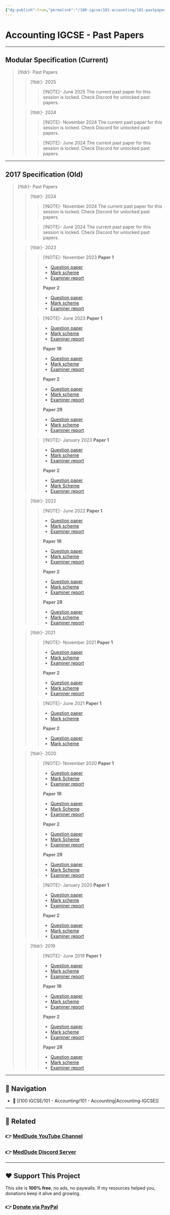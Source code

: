 ```yaml
---
{"dg-publish":true,"permalink":"/100-igcse/101-accounting/101-pastpapers/","created":"2025-06-16T07:41:49.344+03:00","updated":"2025-06-30T06:47:50.588+03:00"}
---
```


# Accounting IGCSE - Past Papers

---
## Modular Specification (Current)

> [!tldr]- Past Papers
> > [!tldr]- 2025
> > > [!NOTE]- June 2025
> > > The current past paper for this session is locked. Check Discord for unlocked past papers.
>
> > [!tldr]- 2024
> > > [!NOTE]- November 2024
> >> The current past paper for this session is locked. Check Discord for unlocked past papers.
> >
> > > [!NOTE]- June 2024
> > > The current past paper for this session is locked. Check Discord for unlocked past papers.

---
## 2017 Specification (Old)

> [!tldr]- Past Papers
> > [!tldr]- 2024
> > > [!NOTE]- November 2024
> > > The current past paper for this session is locked. Check Discord for unlocked past papers.
> >
> > > [!NOTE]- June 2024
> > > The current past paper for this session is locked. Check Discord for unlocked past papers.
> 
> > [!tldr]- 2023
> > > [!NOTE]- November 2023
> > > **Paper 1**
> > > - [Question paper](https://qualifications.pearson.com/content/dam/pdf/International-GCSE/Accounting/2017/Exam-materials/4ac1-01-que-20231103.pdf)
> > > - [Mark scheme](https://qualifications.pearson.com/content/dam/pdf/International-GCSE/Accounting/2017/Exam-materials/4ac1-01-rms-20240125.pdf)
> > > - [Examiner report](https://qualifications.pearson.com/content/dam/pdf/International-GCSE/Accounting/2017/Exam-materials/4ac1-01-pef-20240125.pdf)
> > >
> > > **Paper 2**
> > > - [Question paper](https://qualifications.pearson.com/content/dam/pdf/International-GCSE/Accounting/2017/Exam-materials/4ac1-02-que-20231121.pdf)
> > > - [Mark scheme](https://qualifications.pearson.com/content/dam/pdf/International-GCSE/Accounting/2017/Exam-materials/4ac1-02-rms-20240125.pdf)
> > > - [Examiner report](https://qualifications.pearson.com/content/dam/pdf/International-GCSE/Accounting/2017/Exam-materials/4ac1-02-pef-20240125.pdf)
> >
> > > [!NOTE]- June 2023
> > >  **Paper 1**
> > > - [Question paper](https://qualifications.pearson.com/content/dam/pdf/International-GCSE/Accounting/2017/Exam-materials/4ac1-01-que-20230517.pdf)
> > > - [Mark scheme](https://qualifications.pearson.com/content/dam/pdf/International-GCSE/Accounting/2017/Exam-materials/4ac1-01-rms-20230824.pdf)
> > > - [Examiner report](https://qualifications.pearson.com/content/dam/pdf/International-GCSE/Accounting/2017/Exam-materials/4ac1-01-pef-20230824.pdf)
> > > 
> > > **Paper 1R**
> > > - [Question paper](https://qualifications.pearson.com/content/dam/pdf/International-GCSE/Accounting/2017/Exam-materials/4ac1-01r-que-20230517.pdf)
> > > - [Mark scheme](https://qualifications.pearson.com/content/dam/pdf/International-GCSE/Accounting/2017/Exam-materials/4ac1-01r-rms-20230824.pdf)
> > > - [Examiner report](https://qualifications.pearson.com/content/dam/pdf/International-GCSE/Accounting/2017/Exam-materials/4ac1-01r-pef-20230824.pdf)
> > > 
> > > **Paper 2**
> > > - [Question paper](https://qualifications.pearson.com/content/dam/pdf/International-GCSE/Accounting/2017/Exam-materials/4ac1-02-que-20230606.pdf)
> > > - [Mark scheme](https://qualifications.pearson.com/content/dam/pdf/International-GCSE/Accounting/2017/Exam-materials/4ac1-02-rms-20230824.pdf)
> > > - [Examiner report](https://qualifications.pearson.com/content/dam/pdf/International-GCSE/Accounting/2017/Exam-materials/4ac1-02-pef-20230824.pdf)
> > > 
> > > **Paper 2R**
> > > - [Question paper](https://qualifications.pearson.com/content/dam/pdf/International-GCSE/Accounting/2017/Exam-materials/4ac1-02r-que-20230606.pdf)
> > > - [Mark scheme](https://qualifications.pearson.com/content/dam/pdf/International-GCSE/Accounting/2017/Exam-materials/4ac1-02r-rms-20230824.pdf)
> > > - [Examiner report](https://qualifications.pearson.com/content/dam/pdf/International-GCSE/Accounting/2017/Exam-materials/4ac1-02r-pef-20230824.pdf)
> >
> > > [!NOTE]- January 2023
> > >  **Paper 1**
> > > - [Question paper](https://qualifications.pearson.com/content/dam/pdf/International%20GCSE/Accounting/2017/Exam-materials/4ac1-01-que-20230110.pdf)
> > > - [Mark scheme](https://qualifications.pearson.com/content/dam/pdf/International%20GCSE/Accounting/2017/Exam-materials/4ac1-01-rms-20230302.pdf)
> > > - [Examiner report](https://qualifications.pearson.com/content/dam/pdf/International%20GCSE/Accounting/2017/Exam-materials/4ac1-01-pef-20230302.pdf)
> > > 
> > > **Paper 2**
> > > - [Question paper](https://qualifications.pearson.com/content/dam/pdf/International%20GCSE/Accounting/2017/Exam-materials/4ac1-02-que-20230117.pdf)
> > > - [Mark Scheme](https://qualifications.pearson.com/content/dam/pdf/International%20GCSE/Accounting/2017/Exam-materials/4ac1-02-rms-20230302.pdf)
> > > - [Examiner report](https://qualifications.pearson.com/content/dam/pdf/International%20GCSE/Accounting/2017/Exam-materials/4ac1-02-pef-20230302.pdf)
>
> > [!tldr]- 2022
> > > [!NOTE]- June 2022
> > >  **Paper 1**
> > > - [Question paper](https://qualifications.pearson.com/content/dam/pdf/International%20GCSE/Accounting/2017/Exam-materials/4ac1-01-que-20220518.pdf)
> > >- [Mark scheme](https://qualifications.pearson.com/content/dam/pdf/International%20GCSE/Accounting/2017/Exam-materials/4ac1-01-rms-20220825.pdf)
> > > - [Examiner report](https://qualifications.pearson.com/content/dam/pdf/International%20GCSE/Accounting/2017/Exam-materials/4ac1-01-pef-20220825.pdf)
> > > 
> > > **Paper 1R**
> > > - [Question paper](https://qualifications.pearson.com/content/dam/pdf/International%20GCSE/Accounting/2017/Exam-materials/4ac1-01r-que-20220518.pdf)
> > > - [Mark scheme](https://qualifications.pearson.com/content/dam/pdf/International%20GCSE/Accounting/2017/Exam-materials/4ac1-01r-rms-20220825.pdf)
> > > - [Examiner report](https://qualifications.pearson.com/content/dam/pdf/International%20GCSE/Accounting/2017/Exam-materials/4ac1-01r-pef-20220825.pdf)
> > > 
> > > **Paper 2**
> > > - [Question paper](https://qualifications.pearson.com/content/dam/pdf/International%20GCSE/Accounting/2017/Exam-materials/4ac1-02-que-20220615.pdf)
> > > - [Mark scheme](https://qualifications.pearson.com/content/dam/pdf/International%20GCSE/Accounting/2017/Exam-materials/4ac1-02-rms-20220825.pdf)
> > > - [Examiner report](https://qualifications.pearson.com/content/dam/pdf/International%20GCSE/Accounting/2017/Exam-materials/4ac1-02-pef-20220825.pdf)
> > > 
> > > **Paper 2R**
> > > - [Question paper](https://qualifications.pearson.com/content/dam/pdf/International%20GCSE/Accounting/2017/Exam-materials/4ac1-02r-que-20220615.pdf)
> > > - [Mark scheme](https://qualifications.pearson.com/content/dam/pdf/International%20GCSE/Accounting/2017/Exam-materials/4ac1-02r-rms-20220825.pdf)
> > > - [Examiner report](https://qualifications.pearson.com/content/dam/pdf/International%20GCSE/Accounting/2017/Exam-materials/4ac1-02r-pef-20220825.pdf)
>
> > [!tldr]- 2021
> > > [!NOTE]- November 2021
> > >  **Paper 1**
> > > - [Question paper](https://qualifications.pearson.com/content/dam/pdf/International%20GCSE/Accounting/2017/Exam-materials/4AC1_01_que_20211111.pdf)
> > > - [Mark scheme](https://qualifications.pearson.com/content/dam/pdf/International%20GCSE/Accounting/2017/Exam-materials/4ac1-01-rms-20220224.pdf)
> > > - [Examiner report](https://qualifications.pearson.com/content/dam/pdf/International%20GCSE/Accounting/2017/Exam-materials/4AC1_01_pef_20220224.pdf)
> > > 
> > > **Paper 2**
> > > - [Question paper](https://qualifications.pearson.com/content/dam/pdf/International%20GCSE/Accounting/2017/Exam-materials/4AC1_02_que_20211201.pdf)
> > > - [Mark scheme](https://qualifications.pearson.com/content/dam/pdf/International%20GCSE/Accounting/2017/Exam-materials/4AC1_02_rms_20220224.pdf)
> > > - [Examiner report](https://qualifications.pearson.com/content/dam/pdf/International%20GCSE/Accounting/2017/Exam-materials/4AC1_02_pef_20220224.pdf)
> > 
> > > [!NOTE]- June 2021
> > >  **Paper 1**
> > > - [Question paper](https://qualifications.pearson.com/content/dam/pdf/International%20GCSE/Accounting/Exam-materials/4AC1_01_que_20210428.pdf)
> > > - [Mark scheme](https://qualifications.pearson.com/content/dam/pdf/International%20GCSE/Accounting/2017/Exam-materials/4AC1_01_rms_20210604.pdf)
> > > 
> > > **Paper 2**
> > > - [Question paper](https://qualifications.pearson.com/content/dam/pdf/International%20GCSE/Accounting/Exam-materials/4AC1_02_que_20210505.pdf)
> > > - [Mark scheme](https://qualifications.pearson.com/content/dam/pdf/International%20GCSE/Accounting/2017/Exam-materials/4AC1_02_rms_20210604.pdf)
>
> > [!tldr]- 2020
> > > [!NOTE]- November 2020
> > >  **Paper 1**
> > > - [Question paper](https://qualifications.pearson.com/content/dam/pdf/International%20GCSE/Accounting/2017/Exam-materials/4AC1_01_que_20201107.pdf)
> > > - [Mark Scheme](https://qualifications.pearson.com/content/dam/pdf/International%20GCSE/Accounting/2017/Exam-materials/4AC1_01_msc_20210211.pdf)
> > > - [Examiner report](https://qualifications.pearson.com/content/dam/pdf/International%20GCSE/Accounting/2017/Exam-materials/4AC1_01_pef_20210211.pdf)
> > > 
> > > **Paper 1R**
> > > - [Question paper](https://qualifications.pearson.com/content/dam/pdf/International%20GCSE/Accounting/2017/Exam-materials/4AC1_01R_que_20201107.pdf)
> > > - [Mark Scheme](https://qualifications.pearson.com/content/dam/pdf/International%20GCSE/Accounting/2017/Exam-materials/4AC1_01R_msc_20210211.pdf)
> > > - [Examiner report](https://qualifications.pearson.com/content/dam/pdf/International%20GCSE/Accounting/2017/Exam-materials/4AC1_01R_pef_20210211.pdf)
> > > 
> > > **Paper 2**
> > > - [Question paper](https://qualifications.pearson.com/content/dam/pdf/International%20GCSE/Accounting/2017/Exam-materials/4AC1_02_que_20201113.pdf)
> > > - [Mark Scheme](https://qualifications.pearson.com/content/dam/pdf/International%20GCSE/Accounting/2017/Exam-materials/4AC1_02_msc_20210211.pdf)
> > > - [Examiner report](https://qualifications.pearson.com/content/dam/pdf/International%20GCSE/Accounting/2017/Exam-materials/4AC1_02_pef_20210211.pdf)
> > > 
> > > **Paper 2R**
> > > - [Question paper](https://qualifications.pearson.com/content/dam/pdf/International%20GCSE/Accounting/2017/Exam-materials/4AC1_02R_que_20201113.pdf)
> > > - [Mark Scheme](https://qualifications.pearson.com/content/dam/pdf/International%20GCSE/Accounting/2017/Exam-materials/4AC1_02R_msc_20210211.pdf)
> > > - [Examiner report](https://qualifications.pearson.com/content/dam/pdf/International%20GCSE/Accounting/2017/Exam-materials/4AC1_02R_pef_20210211.pdf)
> > 
> > > [!NOTE]- January 2020
> > >  **Paper 1**
> > > - [Question paper](https://qualifications.pearson.com/content/dam/pdf/International%20GCSE/Accounting/2017/Exam-materials/4AC1_01_que_20200305.pdf)
> > > - [Mark scheme](https://qualifications.pearson.com/content/dam/pdf/International%20GCSE/Accounting/2017/Exam-materials/4AC1_01_rms_20200305.pdf)
> > > - [Examiner report](https://qualifications.pearson.com/content/dam/pdf/International%20GCSE/Accounting/2017/Exam-materials/4AC1_01_pef_20200305.pdf)
> > > 
> > > **Paper 2**
> > > - [Question paper](https://qualifications.pearson.com/content/dam/pdf/International%20GCSE/Accounting/2017/Exam-materials/4AC1_02_que_20200305.pdf)
> > > - [Mark scheme](https://qualifications.pearson.com/content/dam/pdf/International%20GCSE/Accounting/2017/Exam-materials/4AC1_02_rms_20200305.pdf)
> > > - [Examiner report](https://qualifications.pearson.com/content/dam/pdf/International%20GCSE/Accounting/2017/Exam-materials/4AC1_02_pef_20200305.pdf)
>
> > [!tldr]- 2019
> > > [!NOTE]- June 2019
> > >  **Paper 1**
> > > - [Question paper](https://qualifications.pearson.com/content/dam/pdf/International%20GCSE/Accounting/2017/Exam-materials/4AC1_01_que_20190511.pdf)
> > > - [Mark scheme](https://qualifications.pearson.com/content/dam/pdf/International%20GCSE/Accounting/2017/Exam-materials/4AC1_01_rms_20190822.pdf)
> > > - [Examiner report](https://qualifications.pearson.com/content/dam/pdf/International%20GCSE/Accounting/2017/Exam-materials/4AC1_01_pef_20190822.pdf)
> > > 
> > > **Paper 1R**
> > > - [Question paper](https://qualifications.pearson.com/content/dam/pdf/International%20GCSE/Accounting/2017/Exam-materials/4AC1_01R_que_20190511.pdf)
> > > - [Mark scheme](https://qualifications.pearson.com/content/dam/pdf/International%20GCSE/Accounting/2017/Exam-materials/4AC1_01R_rms_20190822.pdf)
> > > - [Examiner report](https://qualifications.pearson.com/content/dam/pdf/International%20GCSE/Accounting/2017/Exam-materials/4AC1_01R_pef_20190822.pdf)
> > > 
> > > **Paper 2**
> > > - [Question paper](https://qualifications.pearson.com/content/dam/pdf/International%20GCSE/Accounting/2017/Exam-materials/4AC1_02_que_20190515.pdf)
> > > - [Mark scheme](https://qualifications.pearson.com/content/dam/pdf/International%20GCSE/Accounting/2017/Exam-materials/4AC1_02_rms_20190822.pdf)
> > > - [Examiner report](https://qualifications.pearson.com/content/dam/pdf/International%20GCSE/Accounting/2017/Exam-materials/4AC1_02_pef_20190822.pdf)
> > > 
> > > **Paper 2R**
> > > - [Question paper](https://qualifications.pearson.com/content/dam/pdf/International%20GCSE/Accounting/2017/Exam-materials/4AC1_02R_que_20190515.pdf)
> > > - [Mark scheme](https://qualifications.pearson.com/content/dam/pdf/International%20GCSE/Accounting/2017/Exam-materials/4AC1_02R_rms_20190822.pdf)
> > > - [Examiner report](https://qualifications.pearson.com/content/dam/pdf/International%20GCSE/Accounting/2017/Exam-materials/4AC1_02R_pef_20190822.pdf)

---

## 🧭 Navigation

- 📁 [[100 IGCSE/101 - Accounting/101 - Accounting\|Accounting-IGCSE]]

---
## 🔗 Related

### 👉 [MedDude YouTube Channel](https://www.youtube.com/@MedDudee)
### 👉 [MedDude Discord Server](https://discord.com/invite/gQw6Smx8nX)

--- 
## ❤️ Support This Project

This site is **100% free**, no ads, no paywalls. If my resources helped you, donations keep it alive and growing.  
### 👉 **[Donate via PayPal](https://www.paypal.com/donate/?hosted_button_id=S5N6JJWSWU8MQ)**  
